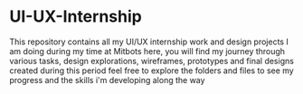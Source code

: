# UI-UX-Internship
This repository contains all my UI/UX internship work and design projects I am doing during my time at Mitbots
here, you will find my journey through various tasks, design explorations, wireframes, prototypes and final designs created during this period
feel free to explore the folders and files to see my progress and the skills i'm developing along the way
